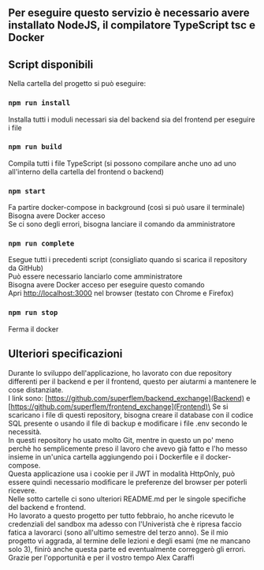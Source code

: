 ## Per eseguire questo servizio è necessario avere installato NodeJS, il compilatore TypeScript tsc e Docker

## Script disponibili

Nella cartella del progetto si può eseguire:

### `npm run install`
Installa tutti i moduli necessari sia del backend sia del frontend per eseguire i file

### `npm run build`
Compila tutti i file TypeScript (si possono compilare anche uno ad uno all'interno della cartella del frontend o backend)

### `npm start`
Fa partire docker-compose in background (così si può usare il terminale)\
Bisogna avere Docker acceso\
Se ci sono degli errori, bisogna lanciare il comando da amministratore

### `npm run complete`
Esegue tutti i precedenti script (consigliato quando si scarica il repository da GitHub)\
Può essere necessario lanciarlo come amministratore\
Bisogna avere Docker acceso per eseguire questo comando\
Apri [http://localhost:3000](http://localhost:3000) nel browser (testato con Chrome e Firefox)

### `npm run stop`
Ferma il docker

## Ulteriori specificazioni

Durante lo sviluppo dell'applicazione, ho lavorato con due repository differenti per il backend e per il frontend, 
questo per aiutarmi a mantenere le cose distanziate.\
I link sono: [https://github.com/superflem/backend_exchange](Backend) e [https://github.com/superflem/frontend_exchange](Frontend)\
Se si scaricano i file di questi repository, bisogna creare il database con il codice SQL presente o usando il file di backup e modificare
i file .env secondo le necessità.\
In questi repository ho usato molto Git, mentre in questo un po' meno perchè ho semplicemente preso il lavoro che avevo già fatto e 
l'ho messo insieme in un'unica cartella aggiungendo poi i Dockerfile e il docker-compose.\
Questa applicazione usa i cookie per il JWT in modalità HttpOnly, può essere quindi necessario modificare le preferenze del browser per
poterli ricevere.\
Nelle sotto cartelle ci sono ulteriori README.md per le singole specifiche del backend e frontend.\
Ho lavorato a questo progetto per tutto febbraio, ho anche ricevuto le credenziali del sandbox ma adesso con l'Univeristà che è ripresa 
faccio fatica a lavorarci (sono all'ultimo semestre del terzo anno). Se il mio progetto vi aggrada, al termine delle lezioni e degli esami (me ne 
mancano solo 3), finirò anche questa parte ed eventualmente correggerò gli errori. Grazie per l'opportunità e per il vostro tempo
Alex Caraffi
